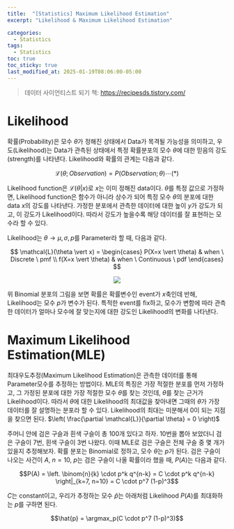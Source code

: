 ```yaml
---
title:  "[Statistics] Maximum Likelihood Estimation"
excerpt: "Likelihood & Maximum Likelihood Estimation"

categories:
  - Statistics
tags:
  - Statistics
toc: true
toc_sticky: true
last_modified_at: 2025-01-19T08:06:00-05:00
---
```


> 데이터 사이언티스트 되기 책: https://recipesds.tistory.com/  

# Likelihood

확률(Probability)은 모수 $\theta$가 정해진 상태에서 Data가 목격될 가능성을 의미하고, 우도(Likelihood)는 Data가 관측된 상태에서 특정 확률분포의 모수 $\theta$에 대한 믿음의 강도(strength)를 나타낸다. Likelihood와 확률의 관계는 다음과 같다. 

$$\mathcal{L}(\theta; Observation) = P(Observation; \theta) \cdots (*)$$

Likelihood function은 $\mathcal{L}(\theta \vert x)$로 $x$는 이미 정해진 data이다. $\theta$를 특정 값으로 가정하면, Likelihood function은 함수가 아니라 상수가 되어 특정 모수 $\theta$의 분포에 대한 data $x$의 강도를 나타낸다. 가정한 분포에서 관측한 데이터에 대한 높이 $y$가 강도가 되고, 이 강도가 Likelihood이다. 따라서 강도가 높을수록 해당 데이터를 잘 표현하는 모수라 할 수 있다. 

Likelihood는 $\theta \to \mu, \sigma, p$를 Parameter라 할 때, 다음과 같다. 

$$
\mathcal{L}(\theta \vert x) = 
\begin{cases}
P(X=x \vert \theta) & when \ Discrete \ pmf \\  
f(X=x \vert \theta) & when \ Continuous \ pdf   
\end{cases}
$$

<p align="center"><img src="https://github.com/user-attachments/assets/948993e3-b18d-4e71-a5a7-7d63c289612d"></p>

위 Binomial 분포의 그림을 보면 확률은 확률변수인 event가 $x$축인데 반해, Likelihood는 모수 $p$가 변수가 된다. 특적한 event를 fix하고, 모수가 변함에 따라 관측한 데이터가 얼마나 모수에 잘 맞는지에 대한 강도인 Likelihood의 변화를 나타낸다. 


# Maximum Likelihood Estimation(MLE)

최대우도추정(Maximum Likelihood Estimation)은 관측한 데이터를 통해 Parameter모수를 추정하는 방법이다. 
MLE의 특징은 가장 적절한 분포를 먼저 가정하고, 그 가정된 분포에 대한 가장 적절한 모수 $\theta$를 찾는 것인데, $\theta$를 찾는 근거가 Likelihood이다. 따라서 $\theta$에 대한 Likelihood의 최대값을 찾아내면 그때의 $\theta$가 가장 데이터를 잘 설명하는 분포라 할 수 있다. Likelihood의 최대는 미분해서 0이 되는 지점을 찾으면 된다. $\left( \frac{\partial \mathcal{L}}{\partial \theta} = 0 \right)$ 

주머니 안에 검은 구슬과 흰색 구슬이 총 100개 있다고 하자. 10번을 뽑아 보았더니 검은 구슬이 7번, 흰색 구슬이 3번 나왔다. 이때 MLE로 검은 구슬은 전체 구슬 중 몇 개가 있을지 추정해보자. 확률 분포는 Binomial로 정하고, 모수 $\theta$는 $p$가 된다. 검은 구슬이 나오는 사건이 $A$, $n=10$, $p$는 검은 구슬이 나올 확률이라 했을 때, $P(A)$는 다음과 같다.

$$P(A) = \left. \binom{n}{k} \cdot p^k q^{n-k} = C \cdot p^k q^{n-k} \right|_{k=7, n=10} = C \cdot p^7 (1-p)^3$$

$C$는 constant이고, 우리가 추정하는 모수 $\hat{p}$는 아래처럼 Likelihood $P(A)$를 최대화하는 $p$를 구하면 된다. 

$$\hat{p} = \argmax_p(C \cdot p^7 (1-p)^3)$$








